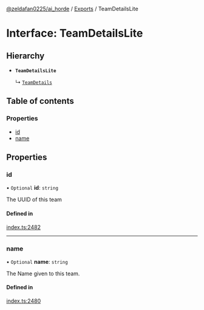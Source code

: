[@zeldafan0225/ai_horde](../README.md) / [Exports](../modules.md) / TeamDetailsLite

# Interface: TeamDetailsLite

## Hierarchy

- **`TeamDetailsLite`**

  ↳ [`TeamDetails`](TeamDetails.md)

## Table of contents

### Properties

- [id](TeamDetailsLite.md#id)
- [name](TeamDetailsLite.md#name)

## Properties

### id

• `Optional` **id**: `string`

The UUID of this team

#### Defined in

[index.ts:2482](https://github.com/ZeldaFan0225/ai_horde/blob/ae52afb/index.ts#L2482)

___

### name

• `Optional` **name**: `string`

The Name given to this team.

#### Defined in

[index.ts:2480](https://github.com/ZeldaFan0225/ai_horde/blob/ae52afb/index.ts#L2480)
